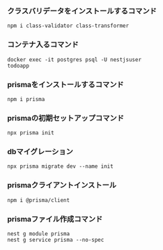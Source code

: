 ### クラスバリデータをインストールするコマンド

```
npm i class-validator class-transformer
```

### コンテナ入るコマンド

```
docker exec -it postgres psql -U nestjsuser
todoapp
```

### prismaをインストールするコマンド

```
npm i prisma
```

### prismaの初期セットアップコマンド

```
npx prisma init
```

### dbマイグレーション

```
npx prisma migrate dev --name init
```

### prismaクライアントインストール

```
npm i @prisma/client
```

### prismaファイル作成コマンド

```
nest g module prisma
nest g service prisma --no-spec
```
